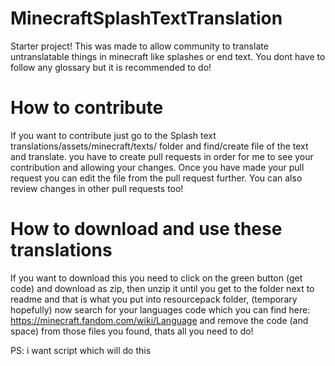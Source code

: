 # MinecraftSplashTextTranslation
Starter project!
This was made to allow community to translate untranslatable things in minecraft like splashes or end text.
You dont have to follow any glossary but it is recommended to do!

# How to contribute
If you want to contribute just go to the Splash text translations/assets/minecraft/texts/    folder and find/create file of the text and translate.
you have to create pull requests in order for me to see your contribution and allowing your changes.
Once you have made your pull request you can edit the file from the pull request further.
You can also review changes in other pull requests too!

# How to download and use these translations
If you want to download this you need to click on the green button (get code) and download as zip, then unzip it until you get to the folder next to readme and that is what you put into resourcepack folder, (temporary hopefully) now search for your languages code which you can find here: https://minecraft.fandom.com/wiki/Language and remove the code (and space) from those files you found, thats all you need to do!

PS: i want script which will do this
